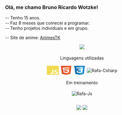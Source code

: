 ### Olá, me chamo Bruno Ricardo Wotzke!

-- Tenho 15 anos. <br>
-- Faz 8 meses que comecei a programar. <br>
-- Tenho projetos individuais e em grupo. <br>

-- Site de anime: <a href='https://animestk.com'>AnimesTK</a>

<div align="center">
  <a href="https://github.com/BrunoRW">
  <img height="180em" src="https://github-readme-stats.vercel.app/api?username=BrunoRW&show_icons=true&theme=dark&include_all_commits=true&count_private=true"/>
<!--   <img height="180em" src="https://github-readme-stats.vercel.app/api/top-langs/?username=BrunoRW&layout=compact&langs_count=7&theme=dark"/> -->
     </a>
</div>
  
<div align='center' ><br>
  Linguagens utilizadas <br><br>
  <img align="center" alt="Rafa-Js" height="30" width="40" src="https://raw.githubusercontent.com/devicons/devicon/master/icons/javascript/javascript-plain.svg">
  <img align="center" alt="Rafa-HTML" height="30" width="40" src="https://raw.githubusercontent.com/devicons/devicon/master/icons/html5/html5-original.svg">
  <img align="center" alt="Rafa-CSS" height="30" width="40" src="https://raw.githubusercontent.com/devicons/devicon/master/icons/css3/css3-original.svg">
  <img align="center" alt="Rafa-Csharp" height="55" width="40" src="https://cdn.jsdelivr.net/gh/devicons/devicon/icons/php/php-plain.svg">
</div>

<div align='center' ><br>
  Em treinamento <br><br>
  <img align="center" alt="Rafa-Js" height="30" width="40" src="https://cdn.jsdelivr.net/gh/devicons/devicon/icons/nodejs/nodejs-original.svg">
</div>
  
  ##
  
  <div align="center"> 
<!--   <a href="https://instagram.com/bruno_wotzke" target="_blank"><img src="https://img.shields.io/badge/-Instagram-%23E4405F?style=for-the-badge&logo=instagram&logoColor=white" target="_blank"></a> -->
 <a href="https://discord.gg/gtm3gdzx" target="_blank"><img src="https://img.shields.io/badge/Discord-7289DA?style=for-the-badge&logo=discord&logoColor=white" target="_blank"></a> 
  <a href = "mailto:brunoricardowotzke@gmail.com"><img src="https://img.shields.io/badge/-Gmail-%23333?style=for-the-badge&logo=gmail&logoColor=white" target="_blank"></a>

 
</div>
  
